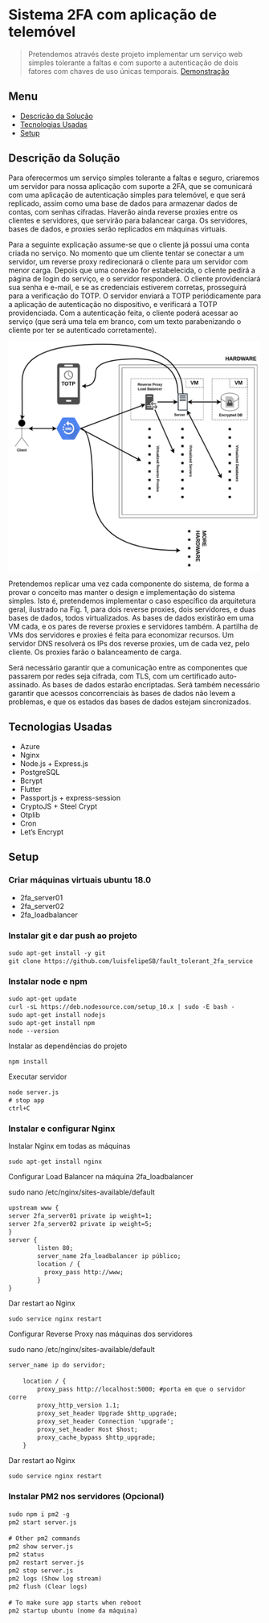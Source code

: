 # Sistema 2FA com aplicação de telemóvel
> Pretendemos através deste projeto implementar um serviço web simples tolerante a faltas e com suporte a autenticação de dois fatores com chaves de uso únicas temporais.
> [Demonstração](https://www.twofa.westeurope.cloudapp.azure.com) <!-- If you have the project hosted somewhere, include the link here. -->

## Menu
* [Descrição da Solução](#descrição-da-solução)
* [Tecnologias Usadas](#tecnologias-usadas)
* [Setup](#setup)
<!-- * [License](#license) -->


## Descrição da Solução
  Para oferecermos um serviço simples tolerante a faltas e seguro, criaremos um servidor para nossa aplicação com suporte a 2FA, que se comunicará com uma aplicação de autenticação simples para telemóvel, e que será replicado, assim como uma base de dados para armazenar dados de contas, com senhas cifradas. Haverão ainda reverse proxies entre os clientes e servidores, que servirão para balancear carga. Os servidores, bases de dados, e proxies serão replicados em máquinas virtuais. 
  
  Para a seguinte explicação assume-se que o cliente já possui uma conta criada no serviço. No momento que um cliente tentar se conectar a um servidor, um reverse proxy redirecionará o cliente para um servidor com menor carga. Depois que uma conexão for estabelecida, o cliente pedirá a página de login do serviço, e o servidor responderá. O cliente providenciará sua senha e e-mail, e se as credenciais estiverem corretas, prosseguirá para a verificação do TOTP. O servidor enviará a TOTP periódicamente para a aplicação de autenticação no dispositivo, e verificará a TOTP providenciada. Com a autenticação feita, o cliente poderá acessar ao serviço (que será uma tela em branco, com um texto parabenizando o cliente por ter se autenticado corretamente).

<img src="https://github.com/luisfelipeSB/fault_tolerant_2fa_service/blob/main/Documents/arquitetura.png" width="500">

Pretendemos replicar uma vez cada componente do sistema, de forma a provar o conceito mas manter o design e implementação do sistema simples. Isto é, pretendemos implementar o caso específico da arquitetura geral, ilustrado na Fig. 1, para dois reverse proxies, dois servidores, e duas bases de dados, todos virtualizados. As bases de dados existirão em uma VM cada, e os pares de reverse proxies e servidores também. A partilha de VMs dos servidores e proxies é feita para economizar recursos. Um servidor DNS resolverá os IPs dos reverse proxies, um de cada vez, pelo cliente. Os proxies farão o balanceamento de carga. 

Será necessário garantir que a comunicação entre as componentes que passarem por redes seja cifrada, com TLS, com um certificado auto-assinado. As bases de dados estarão encriptadas. Será também necessário garantir que acessos concorrenciais às bases de dados não levem a problemas, e que os estados das bases de dados estejam sincronizados. 



## Tecnologias Usadas
- Azure
- Nginx
- Node.js + Express.js
- PostgreSQL
- Bcrypt
- Flutter
- Passport.js + express-session
- CryptoJS + Steel Crypt
- Otplib
- Cron
- Let’s Encrypt


## Setup
### Criar máquinas virtuais ubuntu 18.0
- 2fa_server01
- 2fa_server02
- 2fa_loadbalancer
### Instalar git e dar push ao projeto
```
sudo apt-get install -y git
git clone https://github.com/luisfelipeSB/fault_tolerant_2fa_service
```
### Instalar node e npm
```
sudo apt-get update
curl -sL https://deb.nodesource.com/setup_10.x | sudo -E bash -
sudo apt-get install nodejs
sudo apt-get install npm
node --version
```
Instalar as dependências do projeto
```
npm install
```
Executar servidor 
```
node server.js
# stop app
ctrl+C
```
### Instalar e configurar Nginx
Instalar Nginx em todas as máquinas
```
sudo apt-get install nginx
```
Configurar Load Balancer na máquina 2fa_loadbalancer

sudo nano /etc/nginx/sites-available/default
```
upstream www {
server 2fa_server01 private ip weight=1;
server 2fa_server02 private ip weight=5;
}
server {
        listen 80;
        server_name 2fa_loadbalancer ip público;
        location / {
          proxy_pass http://www;
        }
}
```
Dar restart ao Nginx
```
sudo service nginx restart
```
Configurar Reverse Proxy nas máquinas dos servidores

sudo nano /etc/nginx/sites-available/default
```
server_name ip do servidor;

    location / {
        proxy_pass http://localhost:5000; #porta em que o servidor corre
        proxy_http_version 1.1;
        proxy_set_header Upgrade $http_upgrade;
        proxy_set_header Connection 'upgrade';
        proxy_set_header Host $host;
        proxy_cache_bypass $http_upgrade;
    }
```
Dar restart ao Nginx
```
sudo service nginx restart
```
### Instalar PM2 nos servidores (Opcional)
```
sudo npm i pm2 -g
pm2 start server.js

# Other pm2 commands
pm2 show server.js
pm2 status
pm2 restart server.js
pm2 stop server.js
pm2 logs (Show log stream)
pm2 flush (Clear logs)

# To make sure app starts when reboot
pm2 startup ubuntu (nome da máquina)
```


